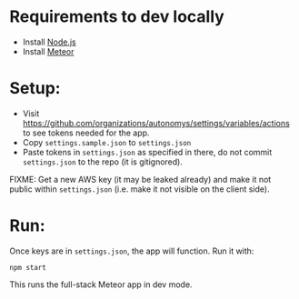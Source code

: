 # Requirements to dev locally

- Install [Node.js](https://nodejs.org)
- Install [Meteor](https://meteor.com)

# Setup:

- Visit https://github.com/organizations/autonomys/settings/variables/actions to see tokens needed for the app.
- Copy `settings.sample.json` to `settings.json`
- Paste tokens in `settings.json` as specified in there, do not commit `settings.json` to the repo (it is gitignored).

FIXME: Get a new AWS key (it may be leaked already) and make it not public within
`settings.json` (i.e. make it not visible on the client side).

# Run:

Once keys are in `settings.json`, the app will function. Run it with:

```
npm start
```

This runs the full-stack Meteor app in dev mode.
